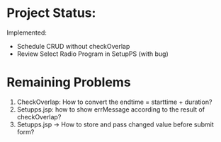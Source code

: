# Project Status:
Implemented:
- Schedule CRUD without checkOverlap
- Review Select Radio Program in SetupPS (with bug)

# Remaining Problems
1. CheckOverlap: How to convert the endtime = starttime + duration?
2. Setupps.jsp: how to show errMessage according to the result of checkOverlap?
3. Setupps.jsp -> How to store and pass changed value before submit form?
